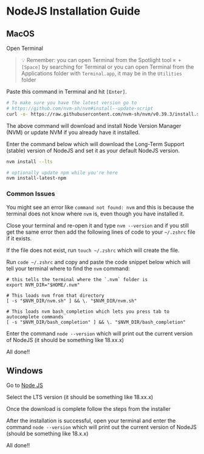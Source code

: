 # NodeJS Installation Guide

## MacOS

Open Terminal

> :bulb: Remember: you can open Terminal from the Spotlight tool `⌘ + [Space]` by searching for Terminal or you can open Terminal from the Applications folder with `Terminal.app`, it may be in the `Utilities` folder

Paste this command in Terminal and hit `[Enter]`.

```sh
# To make sure you have the latest version go to 
# https://github.com/nvm-sh/nvm#install--update-script
curl -o- https://raw.githubusercontent.com/nvm-sh/nvm/v0.39.3/install.sh | bash
```

The above command will download and install Node Version Manager (NVM) or update NVM if you already have it installed.

Enter the command below which will download the Long-Term Support (stable) version of NodeJS and set it as your default NodeJS version.

```sh
nvm install --lts

# optionally update npm while you're here
nvm install-latest-npm
```

### Common Issues

You might see an error like `command not found: nvm` and this is because the terminal does not know where `nvm` is, even though you have installed it.

Close your terminal and re-open it and type `nvm --version` and if you still get the same error then add the following lines of code to your `~/.zshrc` file if it exists.

If the file does not exist, run `touch ~/.zshrc` which will create the file.

Run `code ~/.zshrc` and copy and paste the code snippet below which will tell your terminal where to find the `nvm` command:

```text
# this tells the terminal where the `.nvm` folder is
export NVM_DIR="$HOME/.nvm"

# This loads nvm from that directory
[ -s "$NVM_DIR/nvm.sh" ] && \. "$NVM_DIR/nvm.sh"  

# This loads nvm bash_completion which lets you press tab to autocomplete commands
[ -s "$NVM_DIR/bash_completion" ] && \. "$NVM_DIR/bash_completion"
```

Enter the command `node --version` which will print out the current version of NodeJS (it should be something like 18.xx.x)

All done!!

## Windows

Go to [Node JS](https://nodejs.org/)

Select the LTS version (it should be something like 18.xx.x)

Once the download is complete follow the steps from the installer

After the installation is successful, open your terminal and enter the command `node --version` which will print out the current version of NodeJS (should be something like 18.x.x)

All done!!
